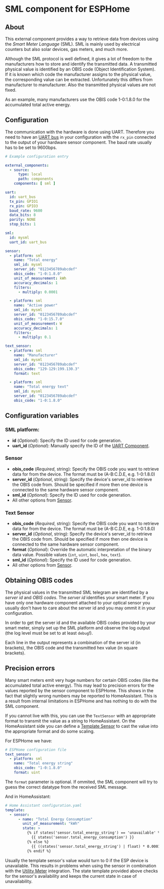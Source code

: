 # SML component for ESPHome

## About
This external component provides a way to retrieve data from devices using the *Smart Meter Language* (SML). SML is mainly used by electrical counters but also solar devices, gas meters, and much more.

Although the SML protocol is well defined, it gives a lot of freedom to the manufacturers how to store and identify the transmitted data.
A transmitted physical value is identified by an OBIS code (Object Identification System). If it is known which code the manufacturer assigns to the physical value, the corresponding value can be extracted. Unfortunately this differs from manufacturer to manufacturer. Also the transmitted physical values are not fixed.

As an example, many manufacturers use the OBIS code 1-0:1.8.0 for the accumulated total active energy.

## Configuration
The communication with the hardware is done using UART. Therefore you need to have an [UART bus](https://esphome.io/components/uart.html#uart) in your configuration with the `rx_pin` connected to the output of your hardware sensor component. The baud rate usually has to be set to 9600bps.

```yaml
# Example configuration entry

external_components:
  - source:
      type: local
      path: components
    components: [ sml ]

uart:
  id: uart_bus
  tx_pin: GPIO1
  rx_pin: GPIO3
  baud_rate: 9600
  data_bits: 8
  parity: NONE
  stop_bits: 1

sml:
  id: mysml
  uart_id: uart_bus

sensor:
  - platform: sml
    name: "Total energy"
    sml_id: mysml
    server_id: "0123456789abcdef"
    obis_code: "1-0:1.8.0"
    unit_of_measurement: kWh
    accuracy_decimals: 1
    filters:
      - multiply: 0.0001

  - platform: sml
    name: "Active power"
    sml_id: mysml
    server_id: "0123456789abcdef"
    obis_code: "1-0:15.7.0"
    unit_of_measurement: W
    accuracy_decimals: 1
    filters:
      - multiply: 0.1

text_sensor:
  - platform: sml
    name: "Manufacturer"
    sml_id: mysml
    server_id: "0123456789abcdef"
    obis_code: "129-129:199.130.3"
    format: text

  - platform: sml
    name: "Total energy text"
    sml_id: mysml
    server_id: "0123456789abcdef"
    obis_code: "1-0:1.8.0"
```

## Configuration variables

### SML platform:
- **id** (*Optional*): Specify the ID used for code generation.
- **uart_id** (*Optional*): Manually specify the ID of the [UART Component](https://esphome.io/components/uart.html#uart).

### Sensor
- **obis_code** (*Required*, string): Specify the OBIS code you want to retrieve data for from the device. The format must be (A-B:C.D.E, e.g. 1-0:1.8.0)
- **server_id** (*Optional*, string): Specify the device's server_id to retrieve the OBIS code from. Should be specified if more then one device is connected to the same hardware sensor component.
- **sml_id** (*Optional*): Specify the ID used for code generation.
- All other options from [Sensor](https://esphome.io/components/sensor/index.html#config-sensor).

### Text Sensor
- **obis_code** (*Required*, string): Specify the OBIS code you want to retrieve data for from the device. The format must be (A-B:C.D.E, e.g. 1-0:1.8.0)
- **server_id** (*Optional*, string): Specify the device's server_id to retrieve the OBIS code from. Should be specified if more then one device is connected to the same hardware sensor component.
- **format** (*Optional*): Override the automatic interpretation of the binary data value. Possible values (`int`, `uint`, `bool`, `hex`, `text`).
- **sml_id** (*Optional*): Specify the ID used for code generation.
- All other options from [Sensor](https://esphome.io/components/sensor/index.html#config-sensor).


## Obtaining OBIS codes
The physical values in the transmitted SML telegram are identified by a *server id* and *OBIS codes*. The *server id*
identifies your smart meter. If you have only one hardware component attached to your optical sensor you usually
don't have to care about the server id and you may ommit it in your configuration.

In order to get the server id and the available OBIS codes provided by your smart meter, simply set up the
SML platform and observe the log output (the log level must be set to at least ``debug``!).

Each line in the output represents a combination of the server id (in brackets), the OBIS code and the transmitted hex value
(in square brackets).

## Precision errors
Many smart meters emit very huge numbers for certain OBIS codes (like the accumulated total active energy). This may lead to precision errors for the values reported by the sensor component to ESPHome. This shows in the fact that slightly wrong numbers may be reported to HomeAssistant. This is a result from internal limitations in ESPHome and has nothing to do with the SML component.

If you cannot live with this, you can use the `TextSensor` with an appropriate format to transmit the value as a string to HomeAssistant. On the HomeAssistant side you can define a [Template Sensor](https://www.home-assistant.io/integrations/template/) to cast the value into the appropriate format and do some scaling.

For ESPHome we have:
```yaml
# ESPHome configuration file
text_sensor:
  - platform: sml
    name: "Total energy string"
    obis_code: "1-0:1.8.0"
    format: uint
```

The `format` parameter is optional. If ommited, the SML component will try to guess the correct datatype from the received SML message.

And in HomeAssistant:
```yaml
# Home Assistant configuration.yaml
template:
  - sensor:
      - name: "Total Energy Consumption"
        unit_of_measurement: "kWh"
        state: >
          {% if states('sensor.total_energy_string') == 'unavailable' %}
            {{ states('sensor.total_energy_consumption') }}
          {% else %}
            {{ ((states('sensor.total_energy_string') | float) * 0.0001) | round(2) }}
          {% endif %}
```

Usually the template sensor's value would turn to 0 if the ESP device is unavailable. This results in problems when using the sensor in combination with the [Utility Meter](https://www.home-assistant.io/integrations/utility_meter/) integration.
The state template provided above checks for the sensor's availability and keeps the current state in case of unavailability.
